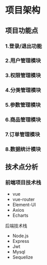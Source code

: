 # 项目架构

## 项目功能点

### 1.登录/退出功能

### 2.用户管理模块

### 3.权限管理模块

### 4.分类管理模块

### 5.参数管理模块

### 6.商品管理模块

### 7.订单管理模块

### 8.数据统计模块



## 技术点分析

### 前端项目技术栈

* vue
* vue-router
* Element-UI
* Axios
* Echarts

后端技术栈

* Node.js
* Express
* Jwt
* Mysql
* Sequelize

